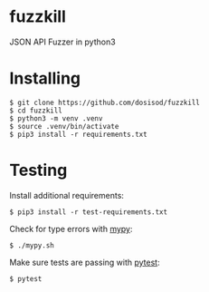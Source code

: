 # fuzzkill

JSON API Fuzzer in python3

# Installing

```
$ git clone https://github.com/dosisod/fuzzkill
$ cd fuzzkill
$ python3 -m venv .venv
$ source .venv/bin/activate
$ pip3 install -r requirements.txt
```

# Testing

Install additional requirements:

```
$ pip3 install -r test-requirements.txt
```

Check for type errors with [mypy](https://github.com/python/mypy):

```
$ ./mypy.sh
```

Make sure tests are passing with [pytest](https://pypi.org/project/pytest/):

```
$ pytest
```
